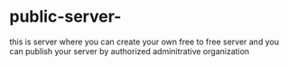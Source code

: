 # public-server-
this is server where you can create your own free to free server and you can publish your server by authorized adminitrative organization
